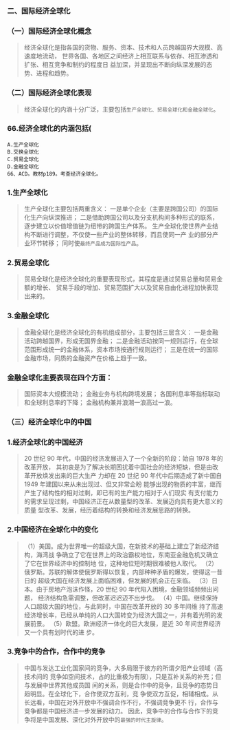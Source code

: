 ### 二、国际经济全球化
### （一）国际经济全球化概念
>   经济全球化是指各国的货物、服务、资本、技术和人员跨越国界大规模、高速度地流动，
世界各国、各地区之间经济上相互联系与依存、相互渗透和扩张、相互竞争和制约的程度日
益加深，并呈现出不断向纵深发展的态势、进程和趋势。

### （二）国际经济全球化表现
>   经济全球化的内涵十分广泛，主要包括`生产全球化、贸易全球化和金融全球化`。

### 66.经济全球化的内涵包括(
    A.生产全球化
    B.交换全球化
    C.贸易全球化
    D.金融全球化
    66、ACD。教材p189。考查经济全球化。


### 1.生产全球化
>   生产全球化主要包括两重含义：
一是单个企业（主要是跨国公司）的国际化生产向纵深推进；
二是借助跨国公司以及分支机构间多种形式的联系，逐步建立以价值增值链为纽带的跨国生产体系。
生产全球化使世界产业结构不断进行调整，不仅使一些产业的整体转移，而且使同一产
业的部分产业环节转移；
同时使`最终产品成为国际性产品`。

### 2.贸易全球化
>   贸易全球化是经济全球化的重要表现形式，其程度是通过贸易总量和贸易金额的增长、
贸易手段的增加、贸易范围扩大以及贸易自由化进程加快表现出来的。

### 3.金融全球化
>   金融全球化是经济全球化的有机组成部分，主要包括三层含义：
一是金融活动跨越国界，形成无国界金融；
二是金融活动按同一规则运行，在全球范围形成统一的金融体系，资本市场按通行规则运行；
三是在统一的国际金融市场，同质的金融资产在价格上趋于一致。

### 金融全球化主要表现在四个方面：
>   国际资本大规模流动；
    金融业务与机构跨境发展；
    各国利息率等指标联动和全球利息率的下降；
    金融机构兼并浪潮一浪高过一浪。

### （三）经济全球化中的中国
### 1.经济全球化的中国经济
>   20 世纪 90 年代，中国的经济发展进入了一个全新的阶段：始自 1978 年的改革开放，
其初衷是为了解决长期困扰着中国社会的经济短缺，但是由改革开放焕发出来的巨大生产
力却在 20 世纪 90 年代中后期造成了新中国自 1949 年建国以来从未出现过、但又非常企盼
能够出现的物质的丰富，继而产生了结构性的相对过剩，即已有的生产能力相对于人们现实
有支付能力的需求呈现过剩，中国经济正在从数量型的改革、发展迈向具有更大意义的质量
型改革、发展，经历着结构的转换和经济发展思路的转换。

### 2.中国经济在全球化中的变化
>   （1）美国。成为世界唯一的超级大国，在新技术的基础上建立了新经济结构，海湾战
    争确立了它在世界上的政治霸权地位，东南亚金融危机又确立了它在世界经济中的控制地
    位，这种地位短时期很难被他人取代。
    （2）俄罗斯。苏联的解体使俄罗斯得以恢复，内部种种矛盾的爆发，使得这一昔日的
    超级大国在经济发展上面临困难，但发展的机会正在来临。
    （3）日本。由于房地产泡沫作怪，20 世纪 90 年代陷入困境，金融领域频频出问题，
    经济结构急需调整，但改革迟迟迈不出步伐。
    （4）中国。继续保持人口超级大国的地位，与此同时，中国在改革开放的 30 多年间维
    持了高速经济增长率，已经从单纯的人口大国转变为经济大国之一，并有着光明的发展前景。
    （5）欧盟。欧洲经济一体化的巨大发展，是近 30 年间世界经济又一个具有划时代的进
    步。
### 3.竞争中的合作，合作中的竞争
>   中国与发达工业化国家间的竞争，大多局限于彼方的所谓夕阳产业领域（高技术间的
竞争如空间技术，占的比重极为有限），只是互补关系的补充；但与发展中世界其他成员国
间的关系，则是合作中的竞争，且竞争的态势日趋明显。在全球化下，合作使双方互利，竞
争使双方互促，相辅相成。从长远看，中国在对外开放中不强调合作不行，不强调竞争更不
行，合作与竞争都是中国经济进一步发展的动力。
因此，竞争中的合作与合作下的竞争将是中国发展、深化对外开放中的`最强的时代主旋律`。
